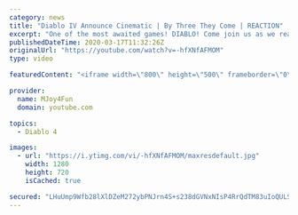 ```yaml
---
category: news
title: "Diablo IV Announce Cinematic | By Three They Come | REACTION"
excerpt: "One of the most awaited games! DIABLO! Come join us as we react to Diablo IV Announce Cinematic - By Three They Come! Be scared and be amazed in this ..."
publishedDateTime: 2020-03-17T11:32:26Z
originalUrl: "https://youtube.com/watch?v=-hfXNfAFMOM"
type: video

featuredContent: "<iframe width=\"800\" height=\"500\" frameborder=\"0\" src=\"https://www.youtube.com/embed/-hfXNfAFMOM\" allow=\"accelerometer; autoplay; encrypted-media; gyroscope; picture-in-picture\" allowfullscreen></iframe>"

provider:
  name: MJoy4Fun
  domain: youtube.com

topics:
  - Diablo 4

images:
  - url: "https://i.ytimg.com/vi/-hfXNfAFMOM/maxresdefault.jpg"
    width: 1280
    height: 720
    isCached: true

secured: "LHuUmp9Wfb28lXlDZeM272ybPNJrn4S+s238dGVNxNIsP4RrQdTM83uIoQULS27oanUx3tO82AIAajtvtGGhAcSQMj1AJCmF5gC4TKEM1c0PY6+cRrYHeutUs/idQ58VcgAv+9FuNsh8FdcAIA7R+PyYuYbT5A75iDIaZnNLOPQgoeCaP8kBPWjJ5WzDeg8jnUqHDMC3jcW1kzPVPWj41GKroC69anXbeoPSNs2AeaBq1BblMwqC84HA9qSfwTW3TJOeDMQbBzYJUffTQAJrbPviAEb/ulQ5JhAvL4uY6k9KxIpi04qEBtVl5EzZEOtCjLFHk7QweKNGe3FAytJQQAXm26P0jJyXzxOC1F+7n93/L8LaMU9j8+byItbteUSHOdCbMAufQsamHyHe/P0GmgpEhd1ldWphowiZpvnQa0izxdgubsFwcdPQiU0KSecr;P0xVugZaXe0a3k0eVa+iqw=="
---
```


